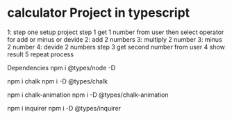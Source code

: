 # calculator Project in typescript

1: step one setup project
step 1 get 1 number from user
then select operator for add or minus or devide
    2: add 2 numbers
    3: multiply 2 number
    3: minus 2 number 
    4: devide 2 numbers
step 3 get second number from user
4 show result
5 repeat process

Dependencies
npm i @types/node -D

npm i chalk
npm i -D @types/chalk

npm i chalk-animation
npm i -D @types/chalk-animation

npm i inquirer
npm i -D @types/inquirer
